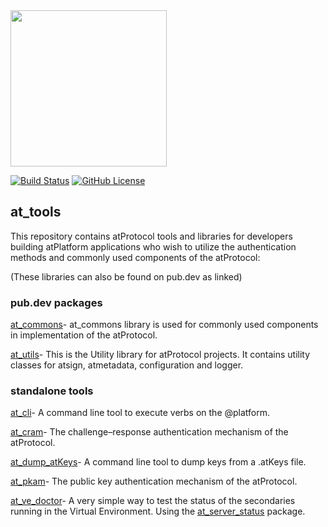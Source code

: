 <img width=250px src="https://atsign.dev/assets/img/atPlatform_logo_gray.svg?sanitize=true">

[![Build Status](https://github.com/atsign-foundation/at_tools/actions/workflows/at_tools.yaml/badge.svg)](https://github.com/atsign-foundation/at_tools/actions/workflows/at_tools.yaml)
[![GitHub License](https://img.shields.io/badge/license-BSD3-blue.svg)](./LICENSE)

## at_tools

This repository contains atProtocol tools and libraries for developers
building atPlatform applications who wish to utilize the authentication
methods and commonly used components of the atProtocol:

(These libraries can also be found on pub.dev as linked)

### pub.dev packages

[at_commons](https://pub.dev/packages/at_commons)- at_commons library
is used for commonly used components in implementation of the atProtocol.

[at_utils](https://pub.dev/packages/at_utils)- This is the Utility library
for atProtocol projects. It contains utility classes for atsign, atmetadata,
configuration and logger.


### standalone tools

[at_cli](./at_cli)- A command line tool to execute verbs on the @platform.

[at_cram](./at_cram)- The challenge–response authentication mechanism of the
atProtocol.

[at_dump_atKeys](./at_dump_atKeys)- A command line tool to dump keys from a
.atKeys file.

[at_pkam](./at_pkam)- The public key authentication mechanism of the
atProtocol.

[at_ve_doctor](./at_ve_doctor)- A very simple way to test the status of the
secondaries running in the Virtual Environment. Using the
[at_server_status](https://pub.dev/packages/at_server_status) package.
